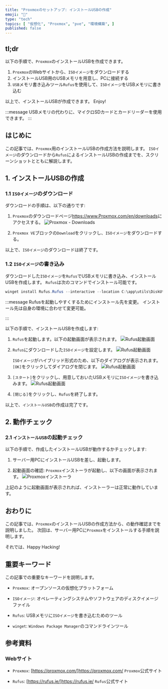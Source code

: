 ```yaml
---
title: "Proxmoxのセットアップ: インストールUSBの作成"
emoji: "🏪"
type: "tech"
topics: [ "仮想化", "Proxmox", "pve", "環境構築", ]
published: false
---
```


## tl;dr

以下の手順で、`Proxmox`のインストールUSBを作成できます。

1. `Proxmox`のWebサイトから、`ISOイメージ`をダウンロードする
2. インストールUSB用のUSBメモリを用意し、PCに接続する
3. `USB`メモリ書き込みツール`Rufus`を使用して、`ISOイメージ`をUSBメモリに書き込む

以上で、インストールUSBが作成できます。
Enjoy!

:::message
USBメモリの代わりに、マイクロSDカードとカードリーダーを使用できます。
:::

## はじめに

この記事では、`Proxmox`用のインストールUSBの作成方法を説明します。
`ISOイメージ`のダウンロードから`Rufus`によるインストールUSBの作成までを、スクリーンショットとともに解説します。

## 1. インストールUSBの作成

### 1.1 `ISOイメージ`のダウンロード

ダウンロードの手順は、以下の通りです:

1. `Proxmox`のダウンロードページ[<https://www.Proxmox.com/en/downloads>](https://www.Proxmox.com/en/downloads)にアクセスする。
   ![`Proxmox` - Downloads](/images/articles/Proxmox-setup/ss-Proxmox-download.png)

2. `Proxmox VE`ブロックの`Download`をクリックし、`ISOイメージ`をダウンロードする。

以上で、`ISOイメージ`のダウンロードは終了です。

### 1.2 `ISOイメージ`の書き込み

ダウンロードした`ISOイメージ`を`Rufus`でUSBメモリに書き込み、インストールUSBを作成します。
`Rufus`は次のコマンドでインストール可能です。

```powershell
winget install Rufus.Rufus --interactive --location C:\app\utils\DiskUtils\rufus\

```

:::message
Rufusを起動しやすくするためにインストール先を変更。
インストール先は自身の環境に合わせて変更可能。

:::

以下の手順で、インストールUSBを作成します:

1. `Rufus`を起動します。以下の起動画面が表示されます。
   ![`Rufus`起動画面](/images/articles/Proxmox-setup/ss-rufus-start.png)

2. `Rufus`にダウンロードした`ISOイメージ`を設定します。
   ![`Rufus`起動画面](/images/articles/Proxmox-setup/ss-rufus-isoset.png)

   `ISOイメージ`がハイブリッド形式のため、以下のダイアログが表示されます。`[OK]`をクリックしてダイアログを閉じます。
   ![`Rufus`起動画面](/images/articles/Proxmox-setup/ss-rufus-dialog1.png)

3. `[スタート]`をクリックし、用意しておいたUSBメモリに`ISOイメージ`を書き込みます。
   ![`Rufus`起動画面](/images/articles/Proxmox-setup/ss-rufus-writing.png)

4. `[閉じる]`をクリックし、`Rufus`を終了します。

以上で、`インストールUSB`の作成は完了です。

## 2. 動作チェック

### 2.1 `インストールUSB`の起動チェック

以下の手順で、作成したインストールUSBが動作するかチェックします:

1. サーバー用PCにインストールUSBを差し、起動します。

2. 起動画面の確認:
   `Proxmox`インストーラが起動し、以下の画面が表示されます。
   ![`Proxmox`インストーラ](/images/articles/Proxmox-setup/ss-Proxmox-installer-boot.png)

上記のように起動画面が表示されれば、インストーラーは正常に動作しています。

## おわりに

この記事では、`Proxmox`のインストールUSBの作成方法から、の動作確認までを説明しました。
次回は、サーバー用PCに`Proxmox`をインストールする手順を説明します。

それでは、Happy Hacking!

## 重要キーワード

この記事での重要なキーワードを説明します。

- `Proxmox`:
  オープンソースの仮想化プラットフォーム

- `ISOイメージ`:
  オペレーティングシステムやソフトウェアのディスクイメージファイル

- `Rufus`:
  USBメモリに`ISOイメージ`を書き込むためのツール

- `winget`:
  `Windows Package Manager`のコマンドラインツール

## 参考資料

### Webサイト

- `Proxmox`: [https://proxmox.com/]<https://proxmox.com/>
  `Proxmox`公式サイト

- `Rufus`: [https://rufus.ie/]<https://rufus.ie/>
  `Rufus`公式サイト

